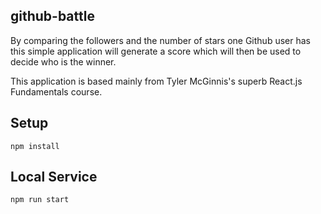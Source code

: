 github-battle
---
By comparing the followers and the number of stars one Github user has
this simple application will generate a score which will then be used to
decide who is the winner. 

This application is based mainly from Tyler McGinnis's superb React.js
Fundamentals course.

Setup
---
```
npm install
```

Local Service
---
```
npm run start
```
